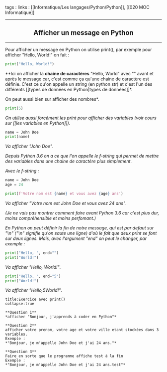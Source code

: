 tags : 
links : [[Informatique/Les langages/Python/Python]], [[020 MOC Informatique]]

****

<h2 style="text-align: center;"> Afficher un message en Python </h2>

****


Pour afficher un message en Python on utilise print(), par exemple pour afficher "Hello, World!" on fait : 

```python
print("Hello, World!")
```

**Ici on afficher la **chaine de caractères** "Hello, World" avec "" avant et après le message car, c'est comme ça qu'une chaine de caractère est définie. C'est ce qu'on appelle un string (en python str) et c'est l'un des différents [[types de données en Python|types de données]]*.

On peut aussi bien sur afficher des nombres*.

```python
print(5)
```

*On utilise aussi forcément les print pour afficher des variables (voir cours sur [[les variables en Python]])*.

```python
name = John Doe
print(name)
```

*Va afficher "John Doe"*.

*Depuis Python 3.6 on a ce que l'on appelle le f-string qui permet de mettre des variables dans une chaine de caractère plus simplement*.

*Avec le f-string :*

```python
name = John Doe
age = 24

print(f'Votre nom est {name} et vous avez {age} ans')
```

*Va afficher "Votre nom est John Doe et vous avez 24 ans"*.

*(Je ne vais pas montrer comment faire avant Python 3.6 car c'est plus dur, moins compréhensible et moins perfomant.)*

*En Python on peut définir la fin de notre message, qui est par defaut sur "\n" ("\n" signifie qu'on saute une ligne) d'où le fait que deux print se font sur deux lignes. Mais, avec l'argument "end" on peut le changer, par exemple :*

```python
print("Hello, ", end="")
print("World!")
```

*Va afficher "Hello, World!"*.

```python
print("Hello, ", end="5")
print("World!")
```

*Va afficher "Hello,5World!"*.

```ad-question
title:Exercice avec print()
collapse:true

**Question 1**
*afficher "Bonjour, j'apprends à coder en Python"*

**Question 2**
afficher votre prenom, votre age et votre ville etant stockées dans 3 variables.
Exemple :
*"Bonjour, je m'appelle John Doe et j'ai 24 ans."*

**Question 3**
Faire en sorte que le programme affiche test à la fin
Exemple :
*"Bonjour, je m'appelle John Doe et j'ai 24 ans.test"*

```

